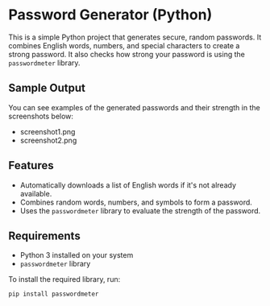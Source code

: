 # Password Generator (Python)

This is a simple Python project that generates secure, random passwords. It combines English words, numbers, and special characters to create a strong password. It also checks how strong your password is using the `passwordmeter` library.

## Sample Output

You can see examples of the generated passwords and their strength in the screenshots below:

- screenshot1.png
- screenshot2.png

## Features

- Automatically downloads a list of English words if it's not already available.
- Combines random words, numbers, and symbols to form a password.
- Uses the `passwordmeter` library to evaluate the strength of the password.

## Requirements

- Python 3 installed on your system
- `passwordmeter` library

To install the required library, run:

```bash
pip install passwordmeter
